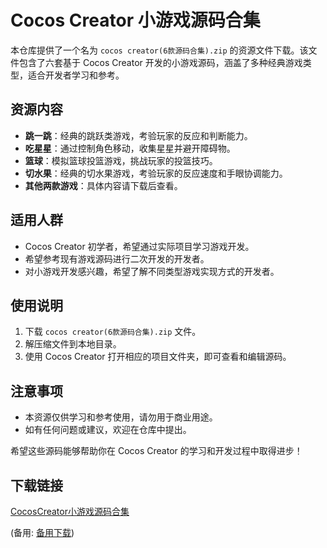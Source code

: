 # Cocos Creator 小游戏源码合集

本仓库提供了一个名为 `cocos creator(6款源码合集).zip` 的资源文件下载。该文件包含了六套基于 Cocos Creator 开发的小游戏源码，涵盖了多种经典游戏类型，适合开发者学习和参考。

## 资源内容

- **跳一跳**：经典的跳跃类游戏，考验玩家的反应和判断能力。
- **吃星星**：通过控制角色移动，收集星星并避开障碍物。
- **篮球**：模拟篮球投篮游戏，挑战玩家的投篮技巧。
- **切水果**：经典的切水果游戏，考验玩家的反应速度和手眼协调能力。
- **其他两款游戏**：具体内容请下载后查看。

## 适用人群

- Cocos Creator 初学者，希望通过实际项目学习游戏开发。
- 希望参考现有游戏源码进行二次开发的开发者。
- 对小游戏开发感兴趣，希望了解不同类型游戏实现方式的开发者。

## 使用说明

1. 下载 `cocos creator(6款源码合集).zip` 文件。
2. 解压缩文件到本地目录。
3. 使用 Cocos Creator 打开相应的项目文件夹，即可查看和编辑源码。

## 注意事项

- 本资源仅供学习和参考使用，请勿用于商业用途。
- 如有任何问题或建议，欢迎在仓库中提出。

希望这些源码能够帮助你在 Cocos Creator 的学习和开发过程中取得进步！

## 下载链接
[CocosCreator小游戏源码合集](https://pan.quark.cn/s/de42feda4a31) 

(备用: [备用下载](https://pan.baidu.com/s/1TATcUgMfUlZdlVzlRVmE7Q?pwd=1234))
